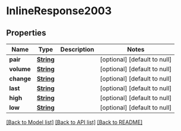 # InlineResponse2003
## Properties

Name | Type | Description | Notes
------------ | ------------- | ------------- | -------------
**pair** | [**String**](string.md) |  | [optional] [default to null]
**volume** | [**String**](string.md) |  | [optional] [default to null]
**change** | [**String**](string.md) |  | [optional] [default to null]
**last** | [**String**](string.md) |  | [optional] [default to null]
**high** | [**String**](string.md) |  | [optional] [default to null]
**low** | [**String**](string.md) |  | [optional] [default to null]

[[Back to Model list]](../README.md#documentation-for-models) [[Back to API list]](../README.md#documentation-for-api-endpoints) [[Back to README]](../README.md)

